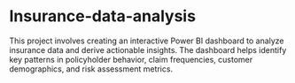 # Insurance-data-analysis
This project involves creating an interactive Power BI dashboard to analyze insurance data and derive actionable insights. The dashboard helps identify key patterns in policyholder behavior, claim frequencies, customer demographics, and risk assessment metrics.
